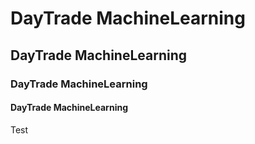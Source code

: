 # DayTrade MachineLearning
## DayTrade MachineLearning
### DayTrade MachineLearning
#### DayTrade MachineLearning


Test

